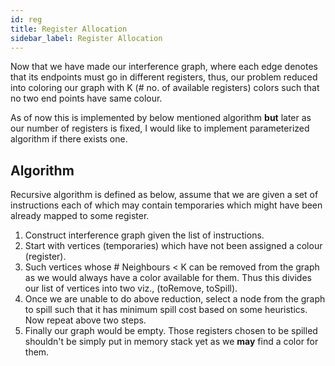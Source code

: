 ```yaml
---
id: reg 
title: Register Allocation 
sidebar_label: Register Allocation 
---
```


Now that we have made our interference graph, where each edge denotes that its endpoints must go in different registers, thus, our problem reduced into coloring our graph with K (# no. of available registers) colors such that no two end points have same colour. 

As of now this is implemented by below mentioned algorithm **but** later as our number of registers is fixed, I would like to implement parameterized algorithm if there exists one.

## Algorithm 

Recursive algorithm is defined as below, assume that we are given a set of instructions each of which may contain temporaries which might have been already mapped to some register.

1. Construct interference graph given the list of instructions. 
3. Start with vertices (temporaries) which have not been assigned a colour (register).
5. Such vertices whose # Neighbours $<$ K can be removed from the graph as we would always have a color available for them. Thus this divides our list of vertices into two viz., (toRemove, toSpill). 
6. Once we are unable to do above reduction, select a node from the graph to spill such that it has minimum spill cost based on some heuristics. Now repeat above two steps.
7. Finally our graph would be empty. Those registers chosen to be spilled shouldn't be simply put in memory stack yet as we **may** find a color for them.